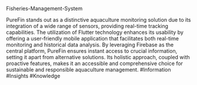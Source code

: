 Fisheries-Management-System


PureFin stands out as a distinctive aquaculture monitoring solution due to its integration of a wide range of sensors, providing real-time tracking capabilities. The utilization of Flutter technology enhances its usability by offering a user-friendly mobile application that facilitates both real-time monitoring and historical data analysis. By leveraging Firebase as the central platform, PureFin ensures instant access to crucial information, setting it apart from alternative solutions. Its holistic approach, coupled with proactive features, makes it an accessible and comprehensive choice for sustainable and responsible aquaculture management. #Information #Insights #Knowledge
